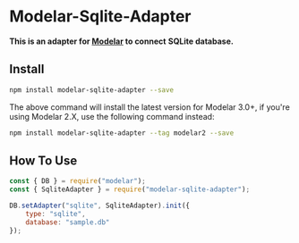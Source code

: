 # Modelar-Sqlite-Adapter

**This is an adapter for [Modelar](http://modelarjs.org) to connect**
**SQLite database.**

## Install

```sh
npm install modelar-sqlite-adapter --save
```

The above command will install the latest version for Modelar 3.0+, if you're 
using Modelar 2.X, use the following command instead:

```sh
npm install modelar-sqlite-adapter --tag modelar2 --save
```

## How To Use

```javascript
const { DB } = require("modelar");
const { SqliteAdapter } = require("modelar-sqlite-adapter");

DB.setAdapter("sqlite", SqliteAdapter).init({
    type: "sqlite",
    database: "sample.db"
});
```